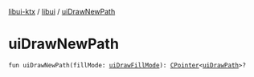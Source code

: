 [libui-ktx](../index.md) / [libui](index.md) / [uiDrawNewPath](./ui-draw-new-path.md)

# uiDrawNewPath

`fun uiDrawNewPath(fillMode: `[`uiDrawFillMode`](ui-draw-fill-mode.md)`): `[`CPointer`](../kotlinx.cinterop/-c-pointer/index.md)`<`[`uiDrawPath`](ui-draw-path.md)`>?`